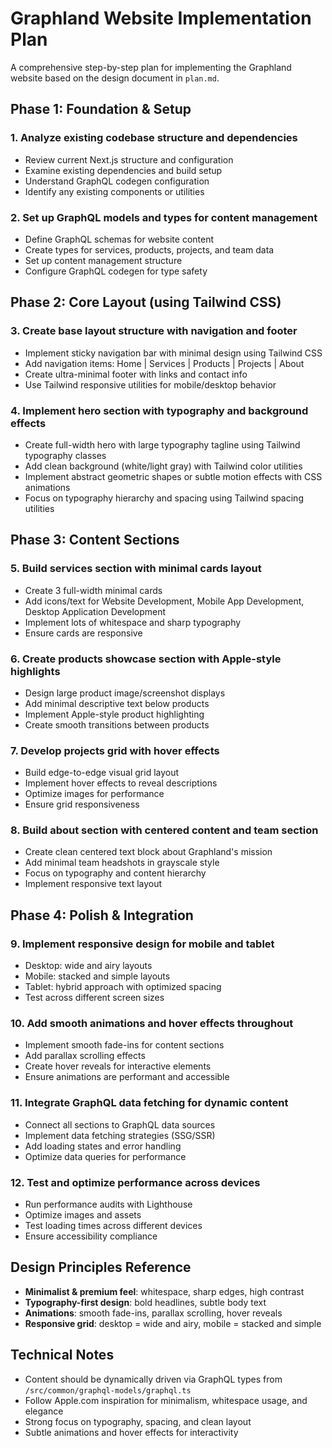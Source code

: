 # Graphland Website Implementation Plan

A comprehensive step-by-step plan for implementing the Graphland website based on the design document in `plan.md`.

## Phase 1: Foundation & Setup

### 1. Analyze existing codebase structure and dependencies
- Review current Next.js structure and configuration
- Examine existing dependencies and build setup
- Understand GraphQL codegen configuration
- Identify any existing components or utilities

### 2. Set up GraphQL models and types for content management
- Define GraphQL schemas for website content
- Create types for services, products, projects, and team data
- Set up content management structure
- Configure GraphQL codegen for type safety

## Phase 2: Core Layout (using Tailwind CSS)

### 3. Create base layout structure with navigation and footer
- Implement sticky navigation bar with minimal design using Tailwind CSS
- Add navigation items: Home | Services | Products | Projects | About
- Create ultra-minimal footer with links and contact info
- Use Tailwind responsive utilities for mobile/desktop behavior

### 4. Implement hero section with typography and background effects
- Create full-width hero with large typography tagline using Tailwind typography classes
- Add clean background (white/light gray) with Tailwind color utilities
- Implement abstract geometric shapes or subtle motion effects with CSS animations
- Focus on typography hierarchy and spacing using Tailwind spacing utilities

## Phase 3: Content Sections

### 5. Build services section with minimal cards layout
- Create 3 full-width minimal cards
- Add icons/text for Website Development, Mobile App Development, Desktop Application Development
- Implement lots of whitespace and sharp typography
- Ensure cards are responsive

### 6. Create products showcase section with Apple-style highlights
- Design large product image/screenshot displays
- Add minimal descriptive text below products
- Implement Apple-style product highlighting
- Create smooth transitions between products

### 7. Develop projects grid with hover effects
- Build edge-to-edge visual grid layout
- Implement hover effects to reveal descriptions
- Optimize images for performance
- Ensure grid responsiveness

### 8. Build about section with centered content and team section
- Create clean centered text block about Graphland's mission
- Add minimal team headshots in grayscale style
- Focus on typography and content hierarchy
- Implement responsive text layout

## Phase 4: Polish & Integration

### 9. Implement responsive design for mobile and tablet
- Desktop: wide and airy layouts
- Mobile: stacked and simple layouts
- Tablet: hybrid approach with optimized spacing
- Test across different screen sizes

### 10. Add smooth animations and hover effects throughout
- Implement smooth fade-ins for content sections
- Add parallax scrolling effects
- Create hover reveals for interactive elements
- Ensure animations are performant and accessible

### 11. Integrate GraphQL data fetching for dynamic content
- Connect all sections to GraphQL data sources
- Implement data fetching strategies (SSG/SSR)
- Add loading states and error handling
- Optimize data queries for performance

### 12. Test and optimize performance across devices
- Run performance audits with Lighthouse
- Optimize images and assets
- Test loading times across different devices
- Ensure accessibility compliance

## Design Principles Reference

- **Minimalist & premium feel**: whitespace, sharp edges, high contrast
- **Typography-first design**: bold headlines, subtle body text
- **Animations**: smooth fade-ins, parallax scrolling, hover reveals
- **Responsive grid**: desktop = wide and airy, mobile = stacked and simple

## Technical Notes

- Content should be dynamically driven via GraphQL types from `/src/common/graphql-models/graphql.ts`
- Follow Apple.com inspiration for minimalism, whitespace usage, and elegance
- Strong focus on typography, spacing, and clean layout
- Subtle animations and hover effects for interactivity